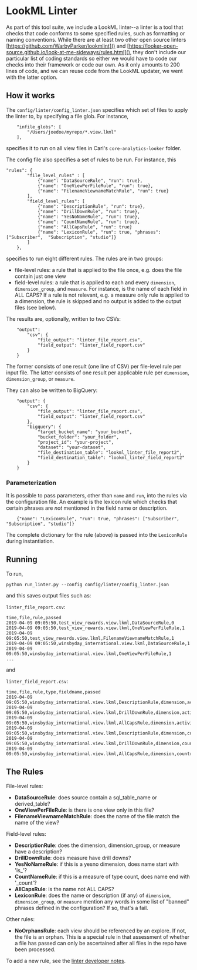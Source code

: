 # LookML Linter

As part of this tool suite, we include a LookML linter--a linter is a tool that checks that code conforms to some specified rules, such as formatting or naming conventions. While there are at least two other open source linters [https://github.com/WarbyParker/lookmlint]() and [https://looker-open-source.github.io/look-at-me-sideways/rules.html](), they don't include our particular list of coding standards so either we would have to code our checks into their framework or code our own. As it only amounts to 200 lines of code, and we can reuse code from the LookML updater, we went with the latter option.

## How it works
The `config/linter/config_linter.json` specifies which set of files to apply the linter to, by specifying a file glob. For instance, 

```
    "infile_globs": [
        "/Users/joedoe/myrepo/*.view.lkml"
    ],
```
specifies it to run on all view files in Carl's `core-analytics-looker` folder.

The config file also specifies a set of rules to be run. For instance, this

```
"rules": {
        "file_level_rules" : [
            {"name": "DataSourceRule", "run": true},
            {"name": "OneViewPerFileRule", "run": true},
            {"name": "FilenameViewnameMatchRule", "run": true}
        ],
        "field_level_rules": [
            {"name": "DescriptionRule", "run": true},
            {"name": "DrillDownRule", "run": true},
            {"name": "YesNoNameRule", "run": true},
            {"name": "CountNameRule", "run": true},
            {"name": "AllCapsRule", "run": true}
            {"name": "LexiconRule", "run": true, "phrases": ["Subscriber",  "Subscription", "studio"]}
        ]
    },

```
specifies to run eight different rules. The rules are in two groups:

 - file-level rules: a rule that is applied to the file once, e.g. does the file contain just one view
 - field-level rules: a rule that is applied to each and every `dimension`, `dimension_group`, and `measure`. For instance, is the name of each field in ALL CAPS? If a rule is not relevant, e.g. a measure only rule is applied to a dimension, the rule is skipped and no output is added to the output files (see below).

The results are, optionally, written to two CSVs:

```
    "output": 
        "csv": {
            "file_output": "linter_file_report.csv",
            "field_output": "linter_field_report.csv"
        }
    }
```
The former consists of one result (one line of CSV) per file-level rule per input file. The latter consists of one result per applicable rule per `dimension`, `dimension_group`, or `measure`. 

They can also be written to BigQuery:

```
    "output": {
        "csv": {
            "file_output": "linter_file_report.csv",
            "field_output": "linter_field_report.csv"
        },
        "bigquery": {
            "target_bucket_name": "your_bucket",
            "bucket_folder": "your_folder",
            "project_id": "your-project",
            "dataset": "your-dataset",
            "file_destination_table": "lookml_linter_file_report2",
            "field_destination_table": "lookml_linter_field_report2"
        }
    }
```

### Parameterization
It is possible to pass parameters, other than `name` and `run`, into the rules via the configuration file. An example is the lexicon rule which checks that certain phrases are *not* mentioned in the field name or description.

```
    {"name": "LexiconRule", "run": true, "phrases": ["Subscriber",  "Subscription", "studio"]}
```
The complete dictionary for the rule (above) is passed into the `LexiconRule` during instantiation.

## Running

To run, 

```
python run_linter.py --config config/linter/config_linter.json
```
and this saves output files such as:

`linter_file_report.csv`:

```
time,file,rule,passed
2019-04-09 09:05:50,test_view_rewards.view.lkml,DataSourceRule,0
2019-04-09 09:05:50,test_view_rewards.view.lkml,OneViewPerFileRule,1
2019-04-09 09:05:50,test_view_rewards.view.lkml,FilenameViewnameMatchRule,1
2019-04-09 09:05:50,winsbyday_international.view.lkml,DataSourceRule,1
2019-04-09 09:05:50,winsbyday_international.view.lkml,OneViewPerFileRule,1
...
```

and 

`linter_field_report.csv`:

```
time,file,rule,type,fieldname,passed
2019-04-09 09:05:50,winsbyday_international.view.lkml,DescriptionRule,dimension,activity,0
2019-04-09 09:05:50,winsbyday_international.view.lkml,DrillDownRule,dimension,activity,0
2019-04-09 09:05:50,winsbyday_international.view.lkml,AllCapsRule,dimension,activity,1
2019-04-09 09:05:50,winsbyday_international.view.lkml,DescriptionRule,dimension,country,0
2019-04-09 09:05:50,winsbyday_international.view.lkml,DrillDownRule,dimension,country,0
2019-04-09 09:05:50,winsbyday_international.view.lkml,AllCapsRule,dimension,country,1
```

## The Rules

File-level rules:

 - **DataSourceRule**: does source contain a sql_table_name or derived_table?
 - **OneViewPerFileRule**: is there is one view only in this file?
 - **FilenameViewnameMatchRule**: does the name of the file match the name of the view?

Field-level rules:

 - **DescriptionRule**: does the dimension, dimension_group, or measure have a description?
 - **DrillDownRule**: does measure have drill downs? 
 - **YesNoNameRule**: if this is a yesno dimension, does name start with 'is_'?
 - **CountNameRule**: if this is a measure of type count, does name end with '_count'?
 - **AllCapsRule**: is the name not ALL CAPS?
 - **LexiconRule**: does the name or description (if any) of `dimension`, `dimension_group`, or `measure` mention any words in some list of "banned" phrases defined in the configuration? If so, that's a fail.

Other rules:
 - **NoOrphansRule**: each view should be referenced by an explore. If not, the file is an orphan. This is a special rule in that assessment of whether a file has passed can only be ascertained after all files in the repo have been processed.

To add a new rule, see the [linter developer notes](README_DEVELOPER.md).
